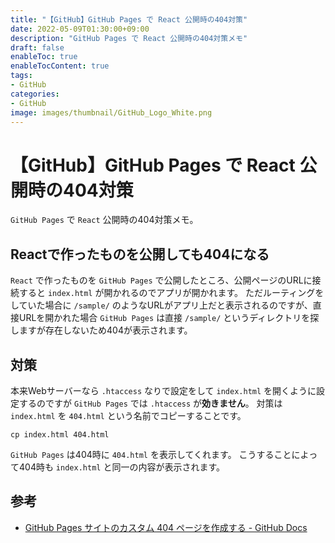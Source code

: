 ```yaml
---
title: "【GitHub】GitHub Pages で React 公開時の404対策"
date: 2022-05-09T01:30:00+09:00
description: "GitHub Pages で React 公開時の404対策メモ"
draft: false
enableToc: true
enableTocContent: true
tags: 
- GitHub
categories: 
- GitHub
image: images/thumbnail/GitHub_Logo_White.png
---
```


# 【GitHub】GitHub Pages で React 公開時の404対策
`GitHub Pages` で `React` 公開時の404対策メモ。

## Reactで作ったものを公開しても404になる
`React` で作ったものを `GitHub Pages` で公開したところ、公開ページのURLに接続すると `index.html` が開かれるのでアプリが開かれます。
ただルーティングをしていた場合に `/sample/` のようなURLがアプリ上だと表示されるのですが、直接URLを開かれた場合 `GitHub Pages` は直接 `/sample/` というディレクトリを探しますが存在しないため404が表示されます。

## 対策
本来Webサーバーなら `.htaccess` なりで設定をして `index.html` を開くように設定するのですが `GitHub Pages` では `.htaccess` が**効きません**。
対策は `index.html` を `404.html` という名前でコピーすることです。
```
cp index.html 404.html 
```

`GitHub Pages` は404時に `404.html` を表示してくれます。
こうすることによって404時も `index.html` と同一の内容が表示されます。

## 参考
* <a href="https://docs.github.com/ja/pages/getting-started-with-github-pages/creating-a-custom-404-page-for-your-github-pages-site" target="_blank" rel="nofollow noopener">GitHub Pages サイトのカスタム 404 ページを作成する - GitHub Docs</a>
